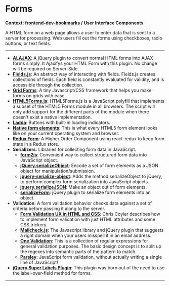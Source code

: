 # Forms

**Context: [frontend-dev-bookmarks](../README.md) / User Interface Components**

A HTML form on a web page allows a user to enter data that is sent to a server for processing. Web users fill out the forms using checkboxes, radio buttons, or text fields.



-----------------------------------------
+ **[ALAJAX](https://github.com/alaabadran/ALAJAX)**: A jQuery plugin to convert normal HTML forms into AJAX forms simply. It Ajaxifys your HTML Form with this plugin. No change will be required on Server-Side.
+ **[Fields.js](http://schneiderik.github.io/fields/)**: An abstract way of interacting with fields. Fields.js creates collections of fields. Each field is constantly evaluated for validity, and is accessible through the collection.
+ **[Grid Forms](http://kumailht.com/gridforms/)**: A tiny Javascript/CSS framework that helps you make forms on grids with ease.
+ **[HTML5Forms.js](https://github.com/zoltan-dulac/html5Forms.js)**: HTML5Forms.js is a JavaScript polyfill that implements a subset of the HTML5 Forms module in all browsers. The script will only add support for the different parts of the module when there doesn't exist a native implementation.
+ **[Ladda](https://github.com/hakimel/Ladda)**: Buttons with built-in loading indicators.
+ **[Native form elements](http://nativeformelements.com/)**: This is what every HTML5 form element looks like on your current operating system and browser.
+ **[Redux Form](https://github.com/erikras/redux-form)**: A Higher Order Component using react-redux to keep form state in a Redux store.
+ **Serializers**: Libraries for collecting form data in JavaScript.
    + **[form2js](https://github.com/maxatwork/form2js)**: Convenient way to collect structured form data into JavaScript object.
    + **[jQuery.serializeObject](https://github.com/hongymagic/jQuery.serializeObject)**: Encode a set of form elements as a JSON object for manipulation/submission.
    + **[jquery-serialize-object](https://github.com/macek/jquery-serialize-object)**: Adds the method serializeObject to jQuery, to perform complex form serialization into JavaScript objects.
    + **[jquery.serializeJSON](https://github.com/danheberden/jquery-serializeForm)**: Make an object out of form elements.
    + **[serializeForm](https://github.com/danheberden/jquery-serializeForm)**: jQuery plugin to serialize form elements into an object.
+ **Validation**: A form validation behavior checks data against a set of criteria before passing it along to the server.
    + **[Form Validation UX in HTML and CSS](https://css-tricks.com/form-validation-ux-html-css/)**: Chris Coyier describes how to implement form validation with just HTML attributes and some CSS trickery.
    + **[Mailcheck.js](https://github.com/mailcheck/mailcheck)**: The Javascript library and jQuery plugin that suggests a right domain when your users misspell it in an email address.
    + **[One Validation](https://github.com/One-com/one-validation)**: This is a collection of regular expressions for general validation purposes. The basic design concept is to split up the regexes into semantic parts of the pattern to match.
    + **[Parsley](https://github.com/guillaumepotier/Parsley.js)**: JavaScript form validation, without actually writing a single line of JavaScript!
+ **[jQuery Super Labels Plugin](https://github.com/remybach/jQuery.superLabels)**: This plugin was born out of the need to use the label-over-field method for forms.


------------------
